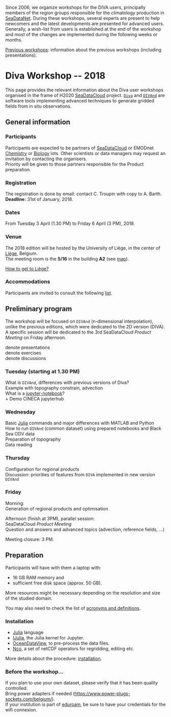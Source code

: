 <head>
  <link rel="stylesheet" href="https://cdnjs.cloudflare.com/ajax/libs/font-awesome/4.7.0/css/font-awesome.min.css">
  <link rel="stylesheet" href="../assets/css/academicons.css">
</head>

Since 2006, we organize workshops for the DIVA users, principally members of the region groups responsible for the climatology production in [SeaDataNet](https://www.seadatanet.org/). During these workshops, several experts are present to help newcomers and the latest developments are presented for advanced users. Generally, a wish-list from users is established at the end of the workshop and most of the changes
are implemented during the following weeks or months.

[Previous workshops](./Previous-workshops.md): information about the previous workshops (including presentations).

# Diva Workshop -- 2018

This page provides the relevant information about the Diva user workshops organised in the frame of H2020 [SeaDataCloud](https://www.seadatanet.org/) project. [`Diva`](https://github.com/gher-ulg/DIVA) and [`DIVAnd`](https://github.com/gher-ulg/divand.jl) are software tools implementing advanced techniques to generate gridded fields from in situ observations.

## General information

### Participants

Participants are expected to be partners of [SeaDataCloud](https://www.seadatanet.org/) or EMODnet [Chemistry](http://www.emodnet-chemistry.eu/) or [Biology](http://www.emodnet-biology.eu/) lots. Other scientists or data managers may request an invitation by contacting the organisers.     
Priority will be given to those partners responsible for the Product preparation.

### Registration

The registration is done by email: contact C. Troupin with copy to A. Barth.     
**Deadline:** 31st of January, 2018.

### Dates

<i class="fa fa-calendar-check-o" aria-hidden="true"></i> From Tuesday 3 April (1.30 PM) to Friday 6 April (3 PM), 2018.

### Venue

The 2018 edition will be hosted by the University of Liège, in the center of [Liège](http://www.liege.be/tourisme-en), Belgium.    
The meeting room is the **5/16** in the building **A2** (see [map](https://www.campus.uliege.be/cms/c_1771004/en/a2-faculte-de-philosophie-et-lettres)).

[How to get to Liège?](howtogetthere.md)

### Accommodations

<i class="fa fa-bed" aria-hidden="true"></i> Participants are invited to consult the following [list](http://labos.ulg.ac.be/gher/home/colloquium/colloquium-2018/venue/accommodation/).

## Preliminary program

The workshop will be focused on `DIVAnd` (n-dimensional interpolation), unlike the previous editions, which were dedicated to the 2D version (DIVA). A specific session will be dedicated to the 3rd SeaDataCloud *Product Meeting* on Friday afternoon.

<i class="fa fa-television" aria-hidden="true"></i> denote presentations     
<i class="fa fa-cog fa-spin"></i> denote exercises      
<i class="fa fa-comments" aria-hidden="true"></i> denote discussions     

### Tuesday (starting at 1.30 PM)
<i class="fa fa-television" aria-hidden="true"></i> What is `DIVAnd`, differences with previous versions of Diva?           
<i class="fa fa-cog fa-spin"></i> Example with topography constrain, advection      
<i class="fa fa-television" aria-hidden="true"></i> What is a [jupyter-notebook](http://jupyter.org/)?                       
<i class="fa fa-television" aria-hidden="true"></i> + <i class="fa fa-cog fa-spin"></i> Demo CINECA jupyterhub        

### Wednesday

<i class="fa fa-television" aria-hidden="true"></i> <i class="fa fa-cog fa-spin"></i> Basic [Julia](https://julialang.org/) commands and major differences with MATLAB and Python      
<i class="fa fa-cog fa-spin"></i> How to run `DIVAnd` (common dataset) using prepared notebooks and Black Sea ODV data       
<i class="fa fa-cog fa-spin"></i> Preparation of topography      
<i class="fa fa-cog fa-spin"></i> Data reading           

### Thursday
<i class="fa fa-cog fa-spin"></i> Configuration for regional products                          
<i class="fa fa-comments" aria-hidden="true"></i> Discussion: priorities of features from `DIVA` implemented in new version `DIVAnd`     

### Friday
Morning:     
<i class="fa fa-cog fa-spin"></i> Generation of regional products and optimisation

Afternoon (finish at 3PM), parallel session:     
<i class="fa fa-comments" aria-hidden="true"></i> SeaDataCloud *Product Meeting*      
<i class="fa fa-comments" aria-hidden="true"></i> Question and answers and advanced topics (advection, reference fields, ...)

Meeting closure: 3 PM.

## Preparation

Participants will have with them a laptop with:     
* 16 GB RAM memory and     
* sufficient free disk space (approx. 50 GB).

More resources might be necessary depending on the resolution and size of the studied domain.

You may also need to check the list of [acronyms and definitions](acronyms.md).

### Installation

* [Julia](https://julialang.org/downloads/) language
* [IJulia](https://github.com/JuliaLang/IJulia.jl), the Julia kernel for Jupyter.
* [OceanDataView](https://odv.awi.de/), to pre-process the data files.
* [Nco](http://nco.sourceforge.net/), a set of netCDF operators for regridding, editing etc.

More details about the procedure: [installation](installation.md).

### Before the workshop...

<i class="fa fa-database" aria-hidden="true"></i> If you plan to use your own dataset, please verify that it has been quality controlled.     
<i class="fa fa-plug" aria-hidden="true"></i> Bring power adapters if needed (<https://www.power-plugs-sockets.com/belgium/>).     
<i class="fa fa-wifi" aria-hidden="true"></i> If your institution is part of [eduroam](https://www.eduroam.org/), be sure to have your credentials for the wifi connexion.
